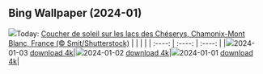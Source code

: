 ## Bing Wallpaper (2024-01)
![](https://global.bing.com/th?id=OHR.Cheserys_FR-FR0495311297_UHD.jpg&w=1000)Today: [Coucher de soleil sur les lacs des Chéserys, Chamonix-Mont Blanc, France (© Smit/Shutterstock)](https://global.bing.com/th?id=OHR.Cheserys_FR-FR0495311297_UHD.jpg)
|      |      |      |
| :----: | :----: | :----: |
|![](https://global.bing.com/th?id=OHR.Cheserys_FR-FR0495311297_UHD.jpg&pid=hp&w=384&h=216&rs=1&c=4)2024-01-03 [download 4k](https://global.bing.com/th?id=OHR.Cheserys_FR-FR0495311297_UHD.jpg)|![](https://global.bing.com/th?id=OHR.BhutanSolstice_FR-FR0006679350_UHD.jpg&pid=hp&w=384&h=216&rs=1&c=4)2024-01-02 [download 4k](https://global.bing.com/th?id=OHR.BhutanSolstice_FR-FR0006679350_UHD.jpg)|![](https://global.bing.com/th?id=OHR.SleepingFox_FR-FR9573665261_UHD.jpg&pid=hp&w=384&h=216&rs=1&c=4)2024-01-01 [download 4k](https://global.bing.com/th?id=OHR.SleepingFox_FR-FR9573665261_UHD.jpg)|

